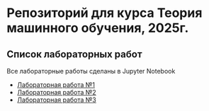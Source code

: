 # Репозиторий для курса Теория машинного обучения, 2025г.

## Список лабораторных работ

Все лабораторные работы сделаны в Jupyter Notebook

- [Лабораторная работа №1](https://colab.research.google.com/drive/10NfF7Jxt6FS7dqNlulJhIrASCOJpKVqZ#scrollTo=10xlWvNd1qWV)
- [Лабораторная работа №2](https://colab.research.google.com/drive/1xxGH64fNJasHESFfvfVnFH6TKQpILgPC?usp=sharing)
- [Лабораторная работа №3](https://colab.research.google.com/drive/1xxGH64fNJasHESFfvfVnFH6TKQpILgPC?usp=sharing)
